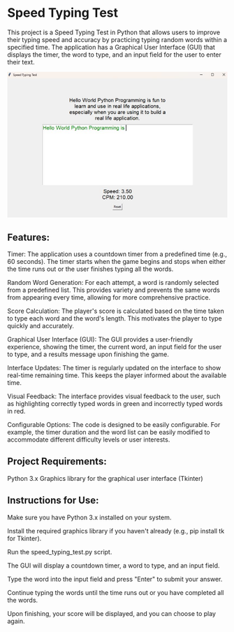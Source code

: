 # Speed Typing Test 
This project is a Speed Typing Test in Python that allows users to improve their typing speed and accuracy by practicing typing random words within a specified time. The application has a Graphical User Interface (GUI) that displays the timer, the word to type, and an input field for the user to enter their text.

<p align="center">
  <img src="src/images/gui.jpg">
  <br/>
</p>


## Features:

Timer: The application uses a countdown timer from a predefined time (e.g., 60 seconds). The timer starts when the game begins and stops when either the time runs out or the user finishes typing all the words.

Random Word Generation: For each attempt, a word is randomly selected from a predefined list. This provides variety and prevents the same words from appearing every time, allowing for more comprehensive practice.

Score Calculation: The player's score is calculated based on the time taken to type each word and the word's length. This motivates the player to type quickly and accurately.

Graphical User Interface (GUI): The GUI provides a user-friendly experience, showing the timer, the current word, an input field for the user to type, and a results message upon finishing the game.

Interface Updates: The timer is regularly updated on the interface to show real-time remaining time. This keeps the player informed about the available time.

Visual Feedback: The interface provides visual feedback to the user, such as highlighting correctly typed words in green and incorrectly typed words in red.

Configurable Options: The code is designed to be easily configurable. For example, the timer duration and the word list can be easily modified to accommodate different difficulty levels or user interests.

## Project Requirements:

Python 3.x
Graphics library for the graphical user interface (Tkinter)

## Instructions for Use:

Make sure you have Python 3.x installed on your system.

Install the required graphics library if you haven't already (e.g., pip install tk for Tkinter).

Run the speed_typing_test.py script.

The GUI will display a countdown timer, a word to type, and an input field.

Type the word into the input field and press "Enter" to submit your answer.

Continue typing the words until the time runs out or you have completed all the words.

Upon finishing, your score will be displayed, and you can choose to play again.